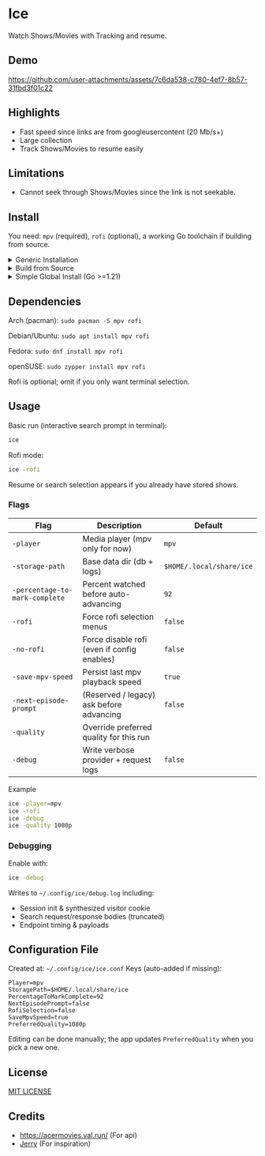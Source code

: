 # Ice

Watch Shows/Movies with Tracking and resume.

## Demo

https://github.com/user-attachments/assets/7c6da538-c780-4ef7-8b57-31fbd3f01c22

## Highlights
- Fast speed since links are from googleusercontent (20 Mb/s+)
- Large collection
- Track Shows/Movies to resume easily

## Limitations
- Cannot seek through Shows/Movies since the link is not seekable.

## Install
You need: `mpv` (required), `rofi` (optional), a working Go toolchain if building from source.

<details>
<summary>Generic Installation</summary>

Choose the appropriate binary for your system:

```bash
# For Linux x86_64:
curl -Lo ice https://github.com/Wraient/ice/releases/latest/download/ice-linux-amd64

# For Linux ARM64:
curl -Lo ice https://github.com/Wraient/ice/releases/latest/download/ice-linux-arm64

# For macOS ARM64:
curl -Lo ice https://github.com/Wraient/ice/releases/latest/download/ice-darwin-arm64

# For macOS x86_64:
curl -Lo ice https://github.com/Wraient/ice/releases/latest/download/ice-darwin-amd64

chmod +x ice
sudo mv ice /usr/bin/
ice
```
</details>

<details>
<summary>Build from Source</summary>
  
```bash
git clone https://github.com/Wraient/ice.git
cd ice
go build -o ice ./cmd/ice
./ice --help
```

</details>

<details>
  
<summary>Simple Global Install (Go >=1.21)</summary>

```bash
go install github.com/Wraient/ice/cmd/ice@latest
```

Ensure `GOBIN` (typically `$HOME/go/bin`) is on your PATH.

</details>

## Dependencies
Arch (pacman): `sudo pacman -S mpv rofi`

Debian/Ubuntu: `sudo apt install mpv rofi`

Fedora: `sudo dnf install mpv rofi`

openSUSE: `sudo zypper install mpv rofi`

Rofi is optional; omit if you only want terminal selection.

## Usage
Basic run (interactive search prompt in terminal):
```bash
ice
```

Rofi mode:
```bash
ice -rofi
```

Resume or search selection appears if you already have stored shows.

### Flags
| Flag | Description | Default |
|------|-------------|---------|
| `-player` | Media player (mpv only for now) | `mpv` |
| `-storage-path` | Base data dir (db + logs) | `$HOME/.local/share/ice` |
| `-percentage-to-mark-complete` | Percent watched before auto-advancing | `92` |
| `-rofi` | Force rofi selection menus | `false` |
| `-no-rofi` | Force disable rofi (even if config enables) | `false` |
| `-save-mpv-speed` | Persist last mpv playback speed | `true` |
| `-next-episode-prompt` | (Reserved / legacy) ask before advancing | `false` |
| `-quality` | Override preferred quality for this run |  |
| `-debug` | Write verbose provider + request logs | `false` |

Example

```bash
ice -player=mpv
ice -rofi
ice -debug
ice -quality 1080p
```

### Debugging
Enable with:
```bash
ice -debug
```
Writes to `~/.config/ice/debug.log` including:
* Session init & synthesized visitor cookie
* Search request/response bodies (truncated)
* Endpoint timing & payloads

## Configuration File
Created at: `~/.config/ice/ice.conf`
Keys (auto-added if missing):
```
Player=mpv
StoragePath=$HOME/.local/share/ice
PercentageToMarkComplete=92
NextEpisodePrompt=false
RofiSelection=false
SaveMpvSpeed=true
PreferredQuality=1080p
```
Editing can be done manually; the app updates `PreferredQuality` when you pick a new one.

## License
[MIT LICENSE](LICENSE)

## Credits
- https://acermovies.val.run/ (For api)
- [Jerry](https://github.com/justchokingaround/jerry) (For inspiration)

